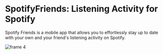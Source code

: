 # SpotifyFriends: Listening Activity for Spotify

Spotify Friends is a mobile app that allows you to effortlessly stay up to date with your own and your friend's listening activity on Spotify. 

![frame 4](https://github.com/jho426/SpotifyFriends/assets/75771131/a31ec71c-8716-4057-a9a7-6c88271692e9)
